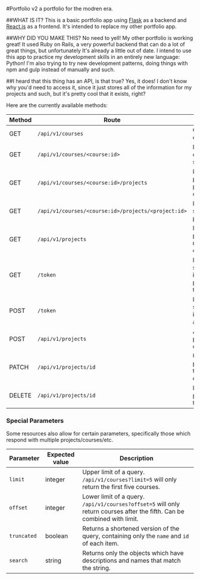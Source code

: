 #Portfolio v2
a portfolio for the modren era.

##WHAT IS IT?
This is a basic portfolio app using [Flask](http://flask.pocoo.org/) as a backend and
[React.js](https://facebook.github.io/react/) as a frontend. It's intended to replace my other portfolio app.

##WHY DID YOU MAKE THIS?
No need to yell! My other portfolio is working great! It used Ruby on Rails, a very powerful backend that 
can do a lot of great things, but unfortunately It's already a little out of date. I intend to use this app to practice my
development skills in an entirely new language: Python! I'm also trying to try new development patterns, doing things with 
npm and gulp instead of manually and such.

##I heard that this thing has an API, is that true?
Yes, it does! I don't know why you'd need to access it, since it just stores all of the information for my projects and such, but 
it's pretty cool that it exists, right? 

Here are the currently available methods:

| Method | Route                       |Description                                          | Auth Level |
|--------|-----------------------------|-----------------------------------------------------|------------|
|GET     |`/api/v1/courses`            |Gets all courses                                     |Unauthorized|
|GET     |`/api/v1/courses/<course:id>`|Returns course of the specified id                   |Unauthorized|
|GET     |`/api/v1/courses/<course:id>/projects`|Returns all projects of a particular course.|Unauthorized|
|GET     |`/api/v1/courses/<course:id>/projects/<project:id>`|Returns a specific project.    |Unauthorized|
|GET     |`/api/v1/projects`           |Returns all projects, regardless of course           |Unauthorized|
|GET     |`/token`                     |Returns a session token if the user provides a token | Authorized |
|POST    |`/token`                     |Returns a session token if the user is authenticated.| Authorized |
|POST    |`/api/v1/projects`           |Adds a new project to the database                   | Authorized |
|PATCH   |`/api/v1/projects/id`        |Updates the project with a the designated id         | Authorized |
|DELETE  |`/api/v1/projects/id`        |Removes the project from the database                | Authorized |



### Special Parameters
Some resources also allow for certain parameters, specifically those which respond with multiple projects/courses/etc.

| Parameter | Expected value| Description |
|-----------|---------------|-------------|
|`limit`    |integer        |Upper limit of a query. `/api/v1/courses?limit=5` will only return the first five courses.|
|`offset`   |integer        |Lower limit of a query. `/api/v1/courses?offset=5` will only return courses after the fifth. Can be combined with limit.|
|`truncated`|boolean        |Returns a shortened version of the query, containing only the `name` and `id` of each item.|
|`search`   |string         |Returns only the objects which have descriptions and names that match the string.
